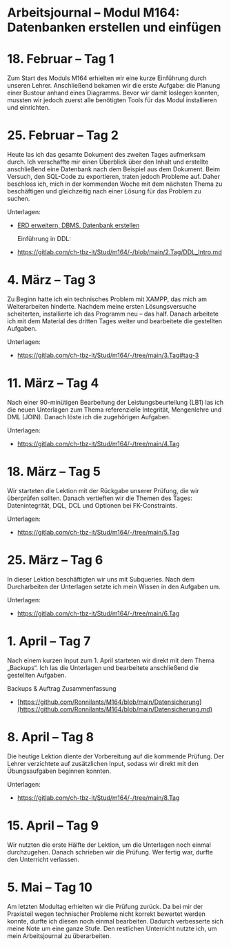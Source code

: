 # Arbeitsjournal – Modul M164: Datenbanken erstellen und einfügen


# 18. Februar – Tag 1
Zum Start des Moduls M164 erhielten wir eine kurze Einführung durch unseren Lehrer. Anschließend bekamen wir die erste Aufgabe: die Planung einer Bustour anhand eines Diagramms. Bevor wir damit loslegen konnten, mussten wir jedoch zuerst alle benötigten Tools für das Modul installieren und einrichten.

# 25. Februar – Tag 2
Heute las ich das gesamte Dokument des zweiten Tages aufmerksam durch. Ich verschaffte mir einen Überblick über den Inhalt und erstellte anschließend eine Datenbank nach dem Beispiel aus dem Dokument. Beim Versuch, den SQL-Code zu exportieren, traten jedoch Probleme auf. Daher beschloss ich, mich in der kommenden Woche mit dem nächsten Thema zu beschäftigen und gleichzeitig nach einer Lösung für das Problem zu suchen.

Unterlagen:

- [ERD erweitern, DBMS, Datenbank erstellen](https://gitlab.com/ch-tbz-it/Stud/m164/-/tree/main/2.Tag)

  Einführung in DDL:
- https://gitlab.com/ch-tbz-it/Stud/m164/-/blob/main/2.Tag/DDL_Intro.md



# 4. März – Tag 3
Zu Beginn hatte ich ein technisches Problem mit XAMPP, das mich am Weiterarbeiten hinderte. Nachdem meine ersten Lösungsversuche scheiterten, installierte ich das Programm neu – das half. Danach arbeitete ich mit dem Material des dritten Tages weiter und bearbeitete die gestellten Aufgaben.

Unterlagen:

- https://gitlab.com/ch-tbz-it/Stud/m164/-/tree/main/3.Tag#tag-3

# 11. März – Tag 4
Nach einer 90-minütigen Bearbeitung der Leistungsbeurteilung (LB1) las ich die neuen Unterlagen zum Thema referenzielle Integrität, Mengenlehre und DML (JOIN). Danach löste ich die zugehörigen Aufgaben.

Unterlagen:

- https://gitlab.com/ch-tbz-it/Stud/m164/-/tree/main/4.Tag

# 18. März – Tag 5
Wir starteten die Lektion mit der Rückgabe unserer Prüfung, die wir überprüfen sollten. Danach vertieften wir die Themen des Tages: Datenintegrität, DQL, DCL und Optionen bei FK-Constraints.

Unterlagen:

- https://gitlab.com/ch-tbz-it/Stud/m164/-/tree/main/5.Tag

# 25. März – Tag 6
In dieser Lektion beschäftigten wir uns mit Subqueries. Nach dem Durcharbeiten der Unterlagen setzte ich mein Wissen in den Aufgaben um.

Unterlagen:

- https://gitlab.com/ch-tbz-it/Stud/m164/-/tree/main/6.Tag

# 1. April – Tag 7
Nach einem kurzen Input zum 1. April starteten wir direkt mit dem Thema „Backups“. Ich las die Unterlagen und bearbeitete anschließend die gestellten Aufgaben.

Backups & Auftrag Zusammenfassung
- [https://github.com/Ronnilants/M164/blob/main/Datensicherung](https://github.com/Ronnilants/M164/blob/main/Datensicherung.md)

# 8. April – Tag 8
Die heutige Lektion diente der Vorbereitung auf die kommende Prüfung. Der Lehrer verzichtete auf zusätzlichen Input, sodass wir direkt mit den Übungsaufgaben beginnen konnten.

Unterlagen:
- https://gitlab.com/ch-tbz-it/Stud/m164/-/tree/main/8.Tag


# 15. April – Tag 9
Wir nutzten die erste Hälfte der Lektion, um die Unterlagen noch einmal durchzugehen. Danach schrieben wir die Prüfung. Wer fertig war, durfte den Unterricht verlassen.

# 5. Mai – Tag 10
Am letzten Modultag erhielten wir die Prüfung zurück. Da bei mir der Praxisteil wegen technischer Probleme nicht korrekt bewertet werden konnte, durfte ich diesen noch einmal bearbeiten. Dadurch verbesserte sich meine Note um eine ganze Stufe. Den restlichen Unterricht nutzte ich, um mein Arbeitsjournal zu überarbeiten.
